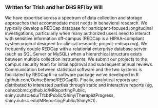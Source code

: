 ### Written for Trish and her DHS RFI by Will

We have expertise across a spectrum of data collection and storage approaches that accommodate most needs in behavioral research.  We typically develop a REDCap database for participant-focused longitudinal investigations, particularly when many authorized users need to interact with sensitive information off-campus (REDCap is a HIPAA-compliant system original designed for clinical research; project-redcap.org).  We frequently couple REDCap with a relational enterprise database server (such as SQL Server or MySQL) when a hierarchical structure exists between multiple collection instruments.  We submit our projects to the campus security team for initial approval and subsequent annual reviews.  Communication between statistical software and the two systems is facilitated by REDCapR –a software package we’ve developed in R (github.com/OuhscBbmc/REDCapR).  Finally, analytical reports are distributed to interested parties through static and interactive reports (eg, ouhscbbmc.github.io/MReportingPublic, shiny.ouhsc.edu/TfcbtPublic/Shiny/TherapistProgress, shiny.ouhsc.edu/MReportingPublic/Shiny/C1).
